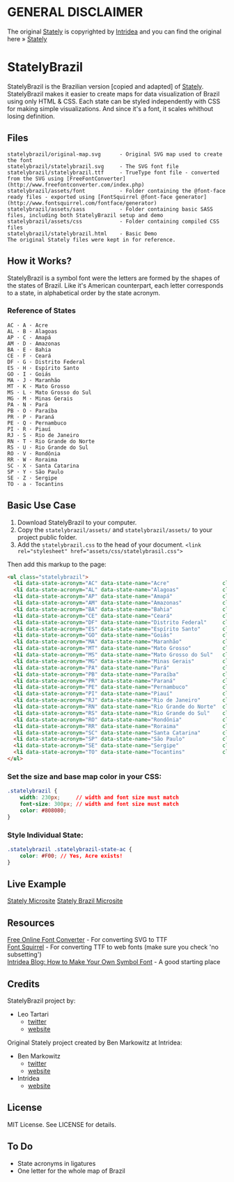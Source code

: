 # GENERAL DISCLAIMER
The original [Stately](https://github.com/intridea/stately) is copyrighted by [Intridea](http://www.intridea.com/) and you can find the original here » [Stately](https://github.com/intridea/stately)

# StatelyBrazil
StatelyBrazil is the Brazilian version [copied and adapted] of [Stately](https://github.com/intridea/stately). StatelyBrazil makes it easier to create maps for data visualization of Brazil using only HTML & CSS. Each state can be styled independently with CSS for making simple visualizations. And since it's a font, it scales whithout losing definition.

## Files
    statelybrazil/original-map.svg      - Original SVG map used to create the font
    statelybrazil/statelybrazil.svg     - The SVG font file
    statelybrazil/statelybrazil.ttf     - TrueType font file - converted from the SVG using [FreeFontConverter](http://www.freefontconverter.com/index.php)
    statelybrazil/assets/font           - Folder containing the @font-face ready files - exported using [FontSquirrel @font-face generator](http://www.fontsquirrel.com/fontface/generator)
    statelybrazil/assets/sass           - Folder containing basic SASS files, including both StatelyBrazil setup and demo
    statelybrazil/assets/css            - Folder containing compiled CSS files
    statelybrazil/statelybrazil.html    - Basic Demo
    The original Stately files were kept in for reference.

## How it Works?
StatelyBrazil is a symbol font were the letters are formed by the shapes of the states of Brazil. Like it's American counterpart, each letter corresponds to a state, in alphabetical order by the state acronym.

### Reference of States
    AC · A · Acre
    AL · B · Alagoas
    AP · C · Amapá
    AM · D · Amazonas
    BA · E · Bahia
    CE · F · Ceará
    DF · G · Distrito Federal
    ES · H · Espírito Santo
    GO · I · Goiás
    MA · J · Maranhão
    MT · K · Mato Grosso
    MS · L · Mato Grosso do Sul
    MG · M · Minas Gerais
    PA · N · Pará
    PB · O · Paraíba
    PR · P · Paraná
    PE · Q · Pernambuco
    PI · R · Piauí
    RJ · S · Rio de Janeiro
    RN · T · Rio Grande do Norte
    RS · U · Rio Grande do Sul
    RO · V · Rondônia
    RR · W · Roraima
    SC · X · Santa Catarina
    SP · Y · São Paulo
    SE · Z · Sergipe
    TO · a · Tocantins


## Basic Use Case
1. Download StatelyBrazil to your computer.
2. Copy the `statelybrazil/assets/` and `statelybrazil/assets/` to your project public folder.
3. Add the `statelybrazil.css` to the head of your document.
``<link rel="stylesheet" href="assets/css/statelybrasil.css">``

Then add this markup to the page:
```html
<ul class="statelybrazil"> 
  <li data-state-acronym="AC" data-state-name="Acre"                 class="statelybrazil-state-ac statelybrazil-state">A</li>
  <li data-state-acronym="AL" data-state-name="Alagoas"              class="statelybrazil-state-al statelybrazil-state">B</li>
  <li data-state-acronym="AP" data-state-name="Amapá"                class="statelybrazil-state-ap statelybrazil-state">C</li>
  <li data-state-acronym="AM" data-state-name="Amazonas"             class="statelybrazil-state-am statelybrazil-state">D</li>
  <li data-state-acronym="BA" data-state-name="Bahia"                class="statelybrazil-state-ba statelybrazil-state">E</li>
  <li data-state-acronym="CE" data-state-name="Ceará"                class="statelybrazil-state-ce statelybrazil-state">F</li>
  <li data-state-acronym="DF" data-state-name="Distrito Federal"     class="statelybrazil-state-df statelybrazil-state">G</li>
  <li data-state-acronym="ES" data-state-name="Espírito Santo"       class="statelybrazil-state-es statelybrazil-state">H</li>
  <li data-state-acronym="GO" data-state-name="Goiás"                class="statelybrazil-state-go statelybrazil-state">I</li>
  <li data-state-acronym="MA" data-state-name="Maranhão"             class="statelybrazil-state-ma statelybrazil-state">J</li>
  <li data-state-acronym="MT" data-state-name="Mato Grosso"          class="statelybrazil-state-mt statelybrazil-state">K</li>
  <li data-state-acronym="MS" data-state-name="Mato Grosso do Sul"   class="statelybrazil-state-ms statelybrazil-state">L</li>
  <li data-state-acronym="MG" data-state-name="Minas Gerais"         class="statelybrazil-state-mg statelybrazil-state">M</li>
  <li data-state-acronym="PA" data-state-name="Pará"                 class="statelybrazil-state-pa statelybrazil-state">N</li>
  <li data-state-acronym="PB" data-state-name="Paraíba"              class="statelybrazil-state-pb statelybrazil-state">O</li>
  <li data-state-acronym="PR" data-state-name="Paraná"               class="statelybrazil-state-pr statelybrazil-state">P</li>
  <li data-state-acronym="PE" data-state-name="Pernambuco"           class="statelybrazil-state-pe statelybrazil-state">Q</li>
  <li data-state-acronym="PI" data-state-name="Piauí"                class="statelybrazil-state-pi statelybrazil-state">R</li>
  <li data-state-acronym="RJ" data-state-name="Rio de Janeiro"       class="statelybrazil-state-rj statelybrazil-state">S</li>
  <li data-state-acronym="RN" data-state-name="Rio Grande do Norte"  class="statelybrazil-state-rn statelybrazil-state">T</li>
  <li data-state-acronym="RS" data-state-name="Rio Grande do Sul"    class="statelybrazil-state-rs statelybrazil-state">U</li>
  <li data-state-acronym="RO" data-state-name="Rondônia"             class="statelybrazil-state-ro statelybrazil-state">V</li>
  <li data-state-acronym="RR" data-state-name="Roraima"              class="statelybrazil-state-rr statelybrazil-state">W</li>
  <li data-state-acronym="SC" data-state-name="Santa Catarina"       class="statelybrazil-state-sc statelybrazil-state">X</li>
  <li data-state-acronym="SP" data-state-name="São Paulo"            class="statelybrazil-state-sp statelybrazil-state">Y</li>
  <li data-state-acronym="SE" data-state-name="Sergipe"              class="statelybrazil-state-se statelybrazil-state">Z</li>
  <li data-state-acronym="TO" data-state-name="Tocantins"            class="statelybrazil-state-to statelybrazil-state">a</li>
</ul>
```

### Set the size and base map color in your CSS:
```css
.statelybrazil {
    width: 230px;     // width and font size must match 
    font-size: 300px; // width and font size must match 
    color: #808080;
}
```

### Style Individual State:
```css
.statelybrazil .statelybrazil-state-ac { 
    color: #F00; // Yes, Acre exists!
}
```

## Live Example
[Stately Microsite](http://intridea.github.com/stately/)
[Stately Brazil Microsite](http://ltartari.github.com/statelybrazil/)

## Resources
[Free Online Font Converter](http://www.freefontconverter.com) - For converting SVG to TTF  
[Font Squirrel](http://www.fontsquirrel.com/fontface/generator) - For converting TTF to web fonts (make sure you check 'no subsetting')  
[Intridea Blog: How to Make Your Own Symbol Font](http://www.intridea.com/blog/2012/4/24/symbol-font) - A good starting place

## Credits
StatelyBrazil project by:
* Leo Tartari
  * [twitter](http://twitter.com/leotartari)
  * [website](http://leotartari.com)

Original Stately project created by Ben Markowitz at Intridea:
* Ben Markowitz
  * [twitter](http://www.twitter.com/bpmarkowitz)
  * [website](http://www.benmarkowitz.com)
* Intridea
  * [website](http://www.intridea.com)

## License
MIT License. See LICENSE for details.

## To Do
* State acronyms in ligatures
* One letter for the whole map of Brazil

